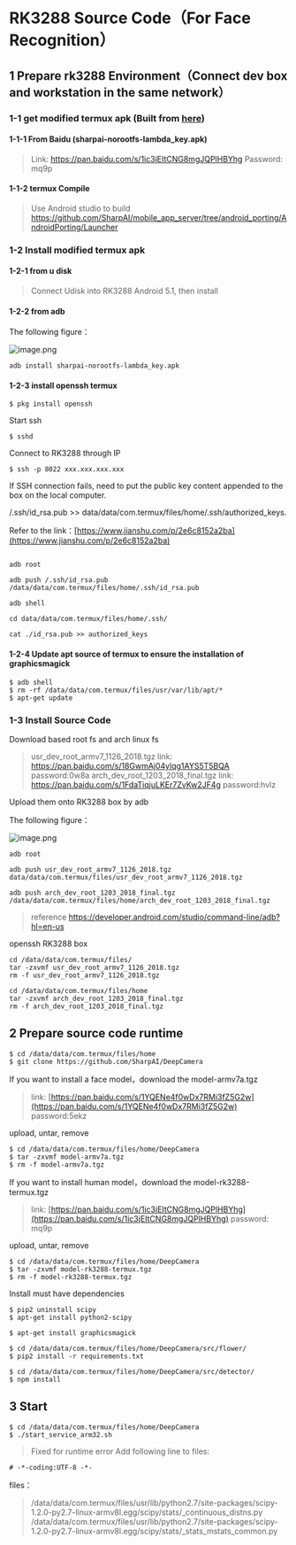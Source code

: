 # RK3288 Source Code（For Face Recognition）

## 1 Prepare rk3288 Environment（Connect dev box and workstation in the same network）

### 1-1 get modified termux apk (Built from [here](https://github.com/SharpAI/mobile_app_server/tree/android_porting/AndroidPorting/Launcher))

#### 1-1-1 From Baidu (sharpai-norootfs-lambda_key.apk)
> Link: https://pan.baidu.com/s/1ic3jEItCNG8mgJQPlHBYhg Password: mq9p
#### 1-1-2 termux Compile
> Use Android studio to build https://github.com/SharpAI/mobile_app_server/tree/android_porting/AndroidPorting/Launcher

### 1-2 Install modified termux apk
#### 1-2-1 from u disk
> Connect Udisk into RK3288 Android 5.1, then install

#### 1-2-2 from adb 

The following figure：

![image.png](https://cdn.nlark.com/yuque/0/2019/png/170897/1552229210075-a6ab9acf-76b9-4bf4-82d5-45bd4a492622.png)



```
adb install sharpai-norootfs-lambda_key.apk
```

#### 1-2-3 install openssh termux 

```
$ pkg install openssh
```
Start ssh
```
$ sshd
```

Connect to RK3288 through IP
```
$ ssh -p 8022 xxx.xxx.xxx.xxx

```

If SSH connection fails, need to put the public key content appended to the box on the local computer.

/.ssh/id_rsa.pub >> data/data/com.termux/files/home/.ssh/authorized_keys.

Refer to the link：[https://www.jianshu.com/p/2e6c8152a2ba](https://www.jianshu.com/p/2e6c8152a2ba)

```

adb root

adb push /.ssh/id_rsa.pub /data/data/com.termux/files/home/.ssh/id_rsa.pub

adb shell

cd data/data/com.termux/files/home/.ssh/

cat ./id_rsa.pub >> authorized_keys
```


#### 1-2-4 Update apt source of termux to ensure the installation of graphicsmagick
```
$ adb shell
$ rm -rf /data/data/com.termux/files/usr/var/lib/apt/*
$ apt-get update

```


### 1-3 Install Source Code 
Download based root fs and arch linux fs

> usr_dev_root_armv7_1126_2018.tgz
link: https://pan.baidu.com/s/18GwmAj04ylqg1AYS5T5BQA password:0w8a
arch_dev_root_1203_2018_final.tgz
link: https://pan.baidu.com/s/1FdaTiqjuLKEr7ZvKw2JF4g password:hvlz

Upload them onto RK3288 box by adb

The following figure：

![image.png](https://cdn.nlark.com/yuque/0/2019/png/170897/1552229234603-331832f7-4af1-48be-bcfe-0bc93489841f.png#align=left&display=inline&height=157&name=image.png&originHeight=314&originWidth=1476&size=600996&status=done&width=738)

```
adb root

adb push usr_dev_root_armv7_1126_2018.tgz data/data/com.termux/files/usr_dev_root_armv7_1126_2018.tgz

adb push arch_dev_root_1203_2018_final.tgz /data/data/com.termux/files/home/arch_dev_root_1203_2018_final.tgz
```
> reference https://developer.android.com/studio/command-line/adb?hl=en-us


openssh RK3288 box

```
cd /data/data/com.termux/files/
tar -zxvmf usr_dev_root_armv7_1126_2018.tgz
rm -f usr_dev_root_armv7_1126_2018.tgz

cd /data/data/com.termux/files/home
tar -zxvmf arch_dev_root_1203_2018_final.tgz
rm -f arch_dev_root_1203_2018_final.tgz
```


## 2 Prepare source code runtime
```
$ cd /data/data/com.termux/files/home
$ git clone https://github.com/SharpAI/DeepCamera
```


If you want to install a face model，download the model-armv7a.tgz

> link: [https://pan.baidu.com/s/1YQENe4f0wDx7RMi3fZ5G2w](https://pan.baidu.com/s/1YQENe4f0wDx7RMi3fZ5G2w)  password:5ekz


upload, untar, remove

```
$ cd /data/data/com.termux/files/home/DeepCamera
$ tar -zxvmf model-armv7a.tgz
$ rm -f model-armv7a.tgz
```

If you want to install human model，download the model-rk3288-termux.tgz

> link: [https://pan.baidu.com/s/1ic3jEItCNG8mgJQPlHBYhg](https://pan.baidu.com/s/1ic3jEItCNG8mgJQPlHBYhg) password: mq9p

upload, untar, remove

```
$ cd /data/data/com.termux/files/home/DeepCamera
$ tar -zxvmf model-rk3288-termux.tgz
$ rm -f model-rk3288-termux.tgz
```



Install must have dependencies
```
$ pip2 uninstall scipy
$ apt-get install python2-scipy

$ apt-get install graphicsmagick

$ cd /data/data/com.termux/files/home/DeepCamera/src/flower/
$ pip2 install -r requirements.txt

$ cd /data/data/com.termux/files/home/DeepCamera/src/detector/
$ npm install
```


## 3 Start
```
$ cd /data/data/com.termux/files/home/DeepCamera
$ ./start_service_arm32.sh
```

> Fixed for runtime error
Add following line to files:

```
# -*-coding:UTF-8 -*-
```

files：
> /data/data/com.termux/files/usr/lib/python2.7/site-packages/scipy-1.2.0-py2.7-linux-armv8l.egg/scipy/stats/_continuous_distns.py
/data/data/com.termux/files/usr/lib/python2.7/site-packages/scipy-1.2.0-py2.7-linux-armv8l.egg/scipy/stats/_stats_mstats_common.py
